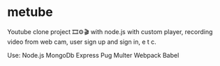 # metube
Youtube clone project 🎞⚙🎬 with node.js with custom player, recording video from web cam, user sign up and sign in, e t c.

Use:
Node.js
MongoDb
Express
Pug
Multer
Webpack
Babel
